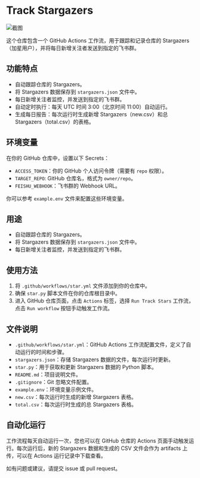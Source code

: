 # Track Stargazers

![截图](https://i.imgur.com/a42BgPi.png)

这个仓库包含一个 GitHub Actions 工作流，用于跟踪和记录仓库的 Stargazers（加星用户），并将每日新增关注者发送到指定的飞书群。

## 功能特点

- 自动跟踪仓库的 Stargazers。
- 将 Stargazers 数据保存到 `stargazers.json` 文件中。
- 每日新增关注者监控，并发送到指定的飞书群。
- 自动定时执行：每天 UTC 时间 3:00（北京时间 11:00）自动运行。
- 生成每日报告：每次运行时生成新增 Stargazers（new.csv）和总 Stargazers（total.csv）的表格。

## 环境变量

在你的 GitHub 仓库中，设置以下 Secrets：

- `ACCESS_TOKEN`：你的 GitHub 个人访问令牌（需要有 `repo` 权限）。
- `TARGET_REPO`: GitHub 仓库名，格式为 `owner/repo`。
- `FEISHU_WEBHOOK`：飞书群的 Webhook URL。

你可以参考 `example.env` 文件来配置这些环境变量。

## 用途

- 自动跟踪仓库的 Stargazers。
- 将 Stargazers 数据保存到 `stargazers.json` 文件中。
- 每日新增关注者监控，并发送到指定的飞书群。

## 使用方法

1. 将 `.github/workflows/star.yml` 文件添加到你的仓库中。
2. 确保 `star.py` 脚本文件在你的仓库根目录中。
3. 进入 GitHub 仓库页面，点击 `Actions` 标签，选择 `Run Track Stars` 工作流，点击 `Run workflow` 按钮手动触发工作流。

## 文件说明

- `.github/workflows/star.yml`：GitHub Actions 工作流配置文件，定义了自动运行的时间和步骤。
- `stargazers.json`：存储 Stargazers 数据的文件，每次运行时更新。
- `star.py`：用于获取和更新 Stargazers 数据的 Python 脚本。
- `README.md`：项目说明文件。
- `.gitignore`：Git 忽略文件配置。
- `example.env`：环境变量示例文件。
- `new.csv`：每次运行时生成的新增 Stargazers 表格。
- `total.csv`：每次运行时生成的总 Stargazers 表格。

## 自动化运行

工作流程每天自动运行一次，您也可以在 GitHub 仓库的 Actions 页面手动触发运行。每次运行后，新的 Stargazers 数据和生成的 CSV 文件会作为 artifacts 上传，可以在 Actions 运行记录中下载查看。

如有问题或建议，请提交 issue 或 pull request。